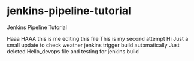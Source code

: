# jenkins-pipeline-tutorial
Jenkins Pipeline Tutorial

Haaa  HAAA this is me editing this file
This is my second attempt
Hi
Just a small update to check weather jenkins trigger build automatically
Just deleted Hello_devops file and testing for jenkins build
